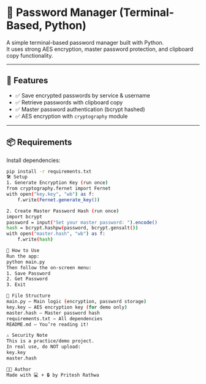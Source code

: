 # 🔐 Password Manager (Terminal-Based, Python)

A simple terminal-based password manager built with Python.  
It uses strong AES encryption, master password protection, and clipboard copy functionality.

---

## 🚀 Features

- ✅ Save encrypted passwords by service & username  
- ✅ Retrieve passwords with clipboard copy  
- ✅ Master password authentication (bcrypt hashed)  
- ✅ AES encryption with `cryptography` module  

---

## 📦 Requirements

Install dependencies:
```bash
pip install -r requirements.txt
🛠 Setup
1. Generate Encryption Key (run once)
from cryptography.fernet import Fernet
with open("key.key", "wb") as f:
    f.write(Fernet.generate_key())

2. Create Master Password Hash (run once)
import bcrypt
password = input("Set your master password: ").encode()
hash = bcrypt.hashpw(password, bcrypt.gensalt())
with open("master.hash", "wb") as f:
    f.write(hash)

🧪 How to Use
Run the app:
python main.py
Then follow the on-screen menu:
1. Save Password
2. Get Password
3. Exit

📁 File Structure
main.py — Main logic (encryption, password storage)
key.key — AES encryption key (for demo only)
master.hash — Master password hash
requirements.txt — All dependencies
README.md — You’re reading it!

⚠️ Security Note
This is a practice/demo project.
In real use, do NOT upload:
key.key
master.hash

👨‍💻 Author
Made with 💻 + 🔒 by Pritesh Rathwa
